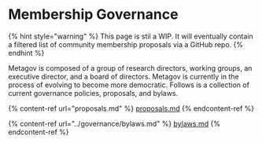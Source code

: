 # Membership Governance

{% hint style="warning" %}
This page is stil a WIP. It will eventually contain a filtered list of community membership proposals via a GitHub repo.
{% endhint %}

Metagov is composed of a group of research directors, working groups, an executive director, and a board of directors. Metagov is currently in the process of evolving to become more democratic. Follows is a collection of current governance policies, proposals, and bylaws.

{% content-ref url="proposals.md" %}
[proposals.md](proposals.md)
{% endcontent-ref %}

{% content-ref url="../governance/bylaws.md" %}
[bylaws.md](../governance/bylaws.md)
{% endcontent-ref %}
